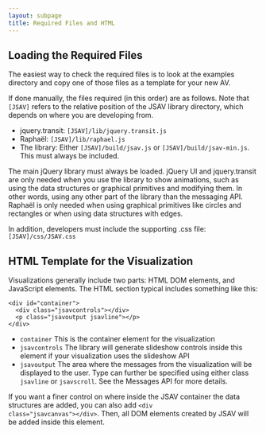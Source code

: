 ```yaml
---
layout: subpage
title: Required Files and HTML
---
```


## Loading the Required Files


The easiest way to check the required files is to look at
the examples directory and copy one of those files as a template for
your new AV.



If done manually, the files required (in this order) are as follows.
Note that <code>[JSAV]</code> refers to the relative position of the
JSAV library directory, which depends on where you are developing from.


 * jquery.transit: <code>[JSAV]/lib/jquery.transit.js</code>
 * Rapha&euml;l: <code>[JSAV]/lib/raphael.js</code>
 * The library: Either <code>[JSAV]/build/jsav.js</code> or
      <code>[JSAV]/build/jsav-min.js</code>.
      This must always be included.


The main jQuery library must always be loaded.
jQuery UI and jquery.transit are only needed when you use the
library to show animations, such as using the data structures or
graphical primitives and modifying them. In other words, using
any other part of the library than the messaging API. Rapha&euml;l is
only needed when using graphical primitives like circles and
rectangles or when using data structures with edges.


In addition, developers must include the supporting .css file:
<code>[JSAV]/css/JSAV.css</code>


## HTML Template for the Visualization


Visualizations generally include two parts:
HTML DOM elements, and JavaScript elements.
The HTML section typical includes something like this:

    <div id="container">
      <div class="jsavcontrols"></div>
      <p class="jsavoutput jsavline"></p>
    </div>

 * <code>container</code> This is the container element for the visualization
 * <code>jsavcontrols</code> The library will generate slideshow controls inside this
  element if your visualization uses the slideshow API
 * <code>jsavoutput</code> The area where the messages from the
      visualization will be displayed to the user.
      Type can further be specified using either
      class <code>jsavline</code> or <code>jsavscroll</code>.
      See the Messages API for more details.

If you want a finer control on where inside the JSAV container the
data structures are added, you can also add
<code>&lt;div class="jsavcanvas">&lt;/div></code>. Then, all DOM
elements created by JSAV will be added inside this element.
